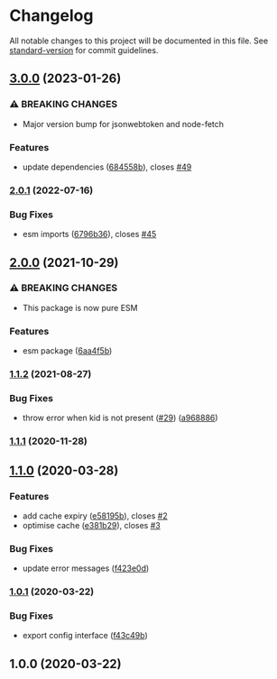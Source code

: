 # Changelog

All notable changes to this project will be documented in this file. See [standard-version](https://github.com/conventional-changelog/standard-version) for commit guidelines.

## [3.0.0](https://github.com/justinlettau/azure-ad-verify-token/compare/v2.0.1...v3.0.0) (2023-01-26)


### ⚠ BREAKING CHANGES

* Major version bump for jsonwebtoken and node-fetch

### Features

* update dependencies ([684558b](https://github.com/justinlettau/azure-ad-verify-token/commit/684558b5bc30994fe871aa677050c546c5295de8)), closes [#49](https://github.com/justinlettau/azure-ad-verify-token/issues/49)

### [2.0.1](https://github.com/justinlettau/azure-ad-verify-token/compare/v2.0.0...v2.0.1) (2022-07-16)


### Bug Fixes

* esm imports ([6796b36](https://github.com/justinlettau/azure-ad-verify-token/commit/6796b36bbf3cda905bf18744f7f98bc09b0eafbb)), closes [#45](https://github.com/justinlettau/azure-ad-verify-token/issues/45)

## [2.0.0](https://github.com/justinlettau/azure-ad-verify-token/compare/v1.1.2...v2.0.0) (2021-10-29)


### ⚠ BREAKING CHANGES

* This package is now pure ESM

### Features

* esm package ([6aa4f5b](https://github.com/justinlettau/azure-ad-verify-token/commit/6aa4f5bbd5a0c8b89ab5232a61b83536eedf8105))

### [1.1.2](https://github.com/justinlettau/azure-ad-verify-token/compare/v1.1.1...v1.1.2) (2021-08-27)


### Bug Fixes

* throw error when kid is not present ([#29](https://github.com/justinlettau/azure-ad-verify-token/issues/29)) ([a968886](https://github.com/justinlettau/azure-ad-verify-token/commit/a968886a6bc0ae840c1ef6a32928b312e2f9ff46))

### [1.1.1](https://github.com/justinlettau/azure-ad-verify-token/compare/v1.1.0...v1.1.1) (2020-11-28)

## [1.1.0](https://github.com/justinlettau/azure-ad-verify-token/compare/v1.0.1...v1.1.0) (2020-03-28)


### Features

* add cache expiry ([e58195b](https://github.com/justinlettau/azure-ad-verify-token/commit/e58195bc9e51357f96f88eee6a7331899f0d5369)), closes [#2](https://github.com/justinlettau/azure-ad-verify-token/issues/2)
* optimise cache ([e381b29](https://github.com/justinlettau/azure-ad-verify-token/commit/e381b29e39e5630e98516b310eb06500ec436edd)), closes [#3](https://github.com/justinlettau/azure-ad-verify-token/issues/3)


### Bug Fixes

* update error messages ([f423e0d](https://github.com/justinlettau/azure-ad-verify-token/commit/f423e0dc3c6790ab1c214f4e7546ffa14656099d))

### [1.0.1](https://github.com/justinlettau/azure-ad-verify-token/compare/v1.0.0...v1.0.1) (2020-03-22)


### Bug Fixes

* export config interface ([f43c49b](https://github.com/justinlettau/azure-ad-verify-token/commit/f43c49bd9e69eb41a3f0522a7a72b5753c1ee79d))

## 1.0.0 (2020-03-22)

